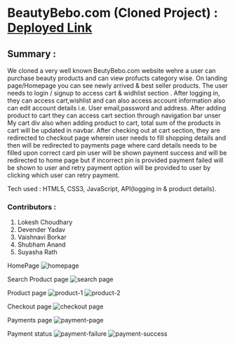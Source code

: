 
# BeautyBebo.com (Cloned Project) : <a href="https://lovely-melba-cbde6f.netlify.app/" > Deployed Link </a>

## Summary :
We cloned a very well known BeutyBebo.com website wehre a user can purchase beauty products and can view profucts category wise. On landing page/Homepage you can see newly arrived & best seller products. The user needs to login / signup to access cart & widhlist section . After logging in, they can access cart,wishlist and can also access account information also can edit account details i.e. User email,password and address. After adding product to cart they can access cart section through navigation bar unser My cart div also when adding product to cart, total sum of the products in cart will be updated in navbar. After checking out at cart section, they are redirected to checkout page wherein user needs to fill shopping details and then will be redirected to payments page where card details needs to be filled upon correct card pin user will be shown payment success and will be redirected to home page but if incorrect pin is provided payment failed will be shown to user and retry payment option will be provided to user by clicking which user can retry payment.

Tech used : HTML5, CSS3, JavaScript, API(logging in & product details).

### Contributors :
1. Lokesh Choudhary
2. Devender Yadav
3. Vaishnavi Borkar
4. Shubham Anand
5. Suyasha Rath

HomePage 
![homepage](https://user-images.githubusercontent.com/103635403/180638361-1f76a0bb-1185-4c92-907b-48438de1a3ec.png)

Search Product page
![search page](https://user-images.githubusercontent.com/103635403/180638855-6fa25eba-bf62-4e42-999c-55b66ee979d1.png)

Product page
![product-1](https://user-images.githubusercontent.com/103635403/180638860-9b4072ef-1b83-4320-ab0a-1b1534c0aa46.png)
![product-2](https://user-images.githubusercontent.com/103635403/180638864-16cedbbf-567e-4085-992e-c6227d8d1ae1.png)

Checkout page
![checkout page](https://user-images.githubusercontent.com/103635403/180638870-6acc2498-dd64-4cb3-930f-c6488ba9c313.png)

Payments page
![payment-page](https://user-images.githubusercontent.com/103635403/180638873-14e700fb-8a23-4453-b5fc-94c43fea2595.png)

Payment status
![payment-failure](https://user-images.githubusercontent.com/103635403/180638880-be067352-7e3e-4858-856d-b5f685fe4df3.png)
![payment-success](https://user-images.githubusercontent.com/103635403/180638885-925d387b-7f3d-4182-a2f7-1be786a67eaf.png)
